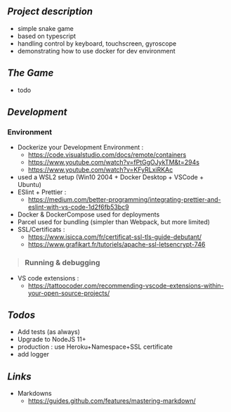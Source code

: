 ## ***Project description***
* simple snake game
* based on typescript
* handling control by keyboard, touchscreen, gyroscope
* demonstrating how to use docker for dev environment


## ***The Game***
* todo


## ***Development*** 
### Environment
* Dockerize your Development Environment : 
    - https://code.visualstudio.com/docs/remote/containers
    - https://www.youtube.com/watch?v=fPtGgOJykTM&t=294s
    - https://www.youtube.com/watch?v=KFyRLxiRKAc
* used a WSL2 setup (Win10 2004 + Docker Desktop + VSCode + Ubuntu)
* ESlint + Prettier : 
    - https://medium.com/better-programming/integrating-prettier-and-eslint-with-vs-code-1d2f6fb53bc9
* Docker & DockerCompose used for deployments
* Parcel used for bundling (simpler than Webpack, but more limited)
* SSL/Certificats : 
    - https://www.isicca.com/fr/certificat-ssl-tls-guide-debutant/    
    - https://www.grafikart.fr/tutoriels/apache-ssl-letsencrypt-746

> ### Running & debugging
* VS code extensions : 
    - https://tattoocoder.com/recommending-vscode-extensions-within-your-open-source-projects/


## ***Todos*** 
* Add tests (as always)
* Upgrade to NodeJS 11+  
* production : use Heroku+Namespace+SSL certificate
* add logger


## ***Links*** 
* Markdowns 
    - https://guides.github.com/features/mastering-markdown/
